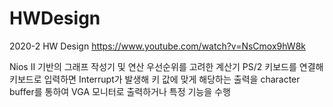 # HWDesign
2020-2 HW Design
https://www.youtube.com/watch?v=NsCmox9hW8k

Nios II 기반의 그래프 작성기 및 연산 우선순위를 고려한 계산기
PS/2 키보드를 연결해 키보드로 입력하면 Interrupt가 발생해 키 값에 맞게 해당하는 출력을 character buffer를 통하여 VGA 모니터로 출력하거나 특정 기능을 수행
